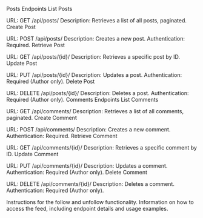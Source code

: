 Posts Endpoints
List Posts

URL: GET /api/posts/
Description: Retrieves a list of all posts, paginated.
Create Post

URL: POST /api/posts/
Description: Creates a new post.
Authentication: Required.
Retrieve Post

URL: GET /api/posts/{id}/
Description: Retrieves a specific post by ID.
Update Post

URL: PUT /api/posts/{id}/
Description: Updates a post.
Authentication: Required (Author only).
Delete Post

URL: DELETE /api/posts/{id}/
Description: Deletes a post.
Authentication: Required (Author only).
Comments Endpoints
List Comments

URL: GET /api/comments/
Description: Retrieves a list of all comments, paginated.
Create Comment

URL: POST /api/comments/
Description: Creates a new comment.
Authentication: Required.
Retrieve Comment

URL: GET /api/comments/{id}/
Description: Retrieves a specific comment by ID.
Update Comment

URL: PUT /api/comments/{id}/
Description: Updates a comment.
Authentication: Required (Author only).
Delete Comment

URL: DELETE /api/comments/{id}/
Description: Deletes a comment.
Authentication: Required (Author only).

Instructions for the follow and unfollow functionality.
Information on how to access the feed, including endpoint details and usage examples.